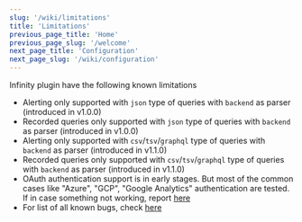 ```yaml
---
slug: '/wiki/limitations'
title: 'Limitations'
previous_page_title: 'Home'
previous_page_slug: '/welcome'
next_page_title: 'Configuration'
next_page_slug: '/wiki/configuration'
---
```


Infinity plugin have the following known limitations

- Alerting only supported with `json` type of queries with `backend` as parser (introduced in v1.0.0)
- Recorded queries only supported with `json` type of queries with `backend` as parser (introduced in v1.0.0)
- Alerting only supported with `csv`/`tsv`/`graphql` type of queries with `backend` as parser (introduced in v1.1.0)
- Recorded queries only supported with `csv`/`tsv`/`graphql` type of queries with `backend` as parser (introduced in v1.1.0)
- OAuth authentication support is in early stages. But most of the common cases like "Azure", "GCP", "Google Analytics" authentication are tested. If in case something not working, report [here](https://github.com/yesoreyeram/grafana-infinity-datasource/discussions/260)
- For list of all known bugs, check [here](https://github.com/yesoreyeram/grafana-infinity-datasource/issues)

